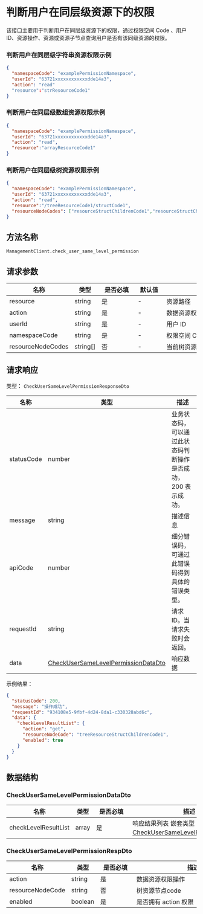 # 判断用户在同层级资源下的权限

<!--
  警告⚠️：
  不要直接修改该文档，
  https://github.com/Authing/authing-docs-factory
  使用该项目进行生成
-->

<LastUpdated />

该接口主要用于判断用户在同层级资源下的权限，通过权限空间 Code 、用户 ID、资源操作、资源或资源子节点查询用户是否有该同级资源的权限。
  
### 判断用户在同层级字符串资源权限示例

```json
{
  "namespaceCode": "examplePermissionNamespace",
  "userId": "63721xxxxxxxxxxxxdde14a3",
  "action": "read"
  "resource":"strResourceCode1"
}
```

### 判断用户在同层级数组资源权限示例

```json
{
  "namespaceCode": "examplePermissionNamespace",
  "userId": "63721xxxxxxxxxxxxdde14a3",
  "action": "read",
  "resource":"arrayResourceCode1"
}
```

### 判断用户在同层级树资源权限示例

```json
{
  "namespaceCode": "examplePermissionNamespace",
  "userId": "63721xxxxxxxxxxxxdde14a3",
  "action": "read",
  "resource":"/treeResourceCode1/structCode1",
  "resourceNodeCodes": ["resourceStructChildrenCode1","resourceStructChildrenCode2","resourceStructChildrenCode3"]
}
```
  

## 方法名称

`ManagementClient.check_user_same_level_permission`

## 请求参数

| 名称 | 类型 | <div style="width:80px">是否必填</div> | <div style="width:60px">默认值</div> | <div style="width:300px">描述</div> | <div style="width:200px">示例值</div> |
| ---- | ---- | ---- | ---- | ---- | ---- |
| resource | string | 是 | - | 资源路径  | `/treeResourceCode1/structCode1` |
| action | string | 是 | - | 数据资源权限操作  | `read` |
| userId | string | 是 | - | 用户 ID  | `63721xxxxxxxxxxxxdde14a3` |
| namespaceCode | string | 是 | - | 权限空间 Code  | `examplePermissionNamespace` |
| resourceNodeCodes | string[] | 否 | - | 当前树资源路径子节点code  | `["resourceStructChildrenCode1"]` |




## 请求响应

类型： `CheckUserSameLevelPermissionResponseDto`

| 名称 | 类型 | 描述 |
| ---- | ---- | ---- |
| statusCode | number | 业务状态码，可以通过此状态码判断操作是否成功，200 表示成功。 |
| message | string | 描述信息 |
| apiCode | number | 细分错误码，可通过此错误码得到具体的错误类型。 |
| requestId | string | 请求 ID。当请求失败时会返回。 |
| data | <a href="#CheckUserSameLevelPermissionDataDto">CheckUserSameLevelPermissionDataDto</a> | 响应数据 |



示例结果：

```json
{
  "statusCode": 200,
  "message": "操作成功",
  "requestId": "934108e5-9fbf-4d24-8da1-c330328abd6c",
  "data": {
    "checkLevelResultList": {
      "action": "get",
      "resourceNodeCode": "treeResourceStructChildrenCode1",
      "enabled": true
    }
  }
}
```

## 数据结构


### <a id="CheckUserSameLevelPermissionDataDto"></a> CheckUserSameLevelPermissionDataDto

| 名称 | 类型 | <div style="width:80px">是否必填</div> | <div style="width:300px">描述</div> | <div style="width:200px">示例值</div> |
| ---- |  ---- | ---- | ---- | ---- |
| checkLevelResultList | array | 是 | 响应结果列表 嵌套类型：<a href="#CheckUserSameLevelPermissionRespDto">CheckUserSameLevelPermissionRespDto</a>。  |  |


### <a id="CheckUserSameLevelPermissionRespDto"></a> CheckUserSameLevelPermissionRespDto

| 名称 | 类型 | <div style="width:80px">是否必填</div> | <div style="width:300px">描述</div> | <div style="width:200px">示例值</div> |
| ---- |  ---- | ---- | ---- | ---- |
| action | string | 是 | 数据资源权限操作   |  `get` |
| resourceNodeCode | string | 否 | 树资源节点code   |  `treeResourceStructChildrenCode1` |
| enabled | boolean | 是 | 是否拥有 action 权限   |  `true` |


